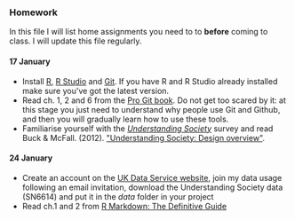 ### Homework

In this file I will list home assignments you need to to **before** coming to class. I will update this file regularly.

#### 17 January

- Install [R](https://www.r-project.org/), [R Studio](https://www.rstudio.com/) and [Git](https://git-scm.com/). If you have R and R Studio already installed make sure you've got the latest version.
- Read ch. 1, 2 and 6 from the [Pro Git book](https://git-scm.com/book/en/v2). Do not get too scared by it: at this stage you just need to understand why people use Git and Github, and then you will gradually learn how to use these tools. 
- Familiarise yourself with the [*Understanding Society*](https://www.understandingsociety.ac.uk/) survey and read Buck & McFall. (2012). ["Understanding Society: Design overview"](http://www.llcsjournal.org/index.php/llcs/article/view/159/168).

#### 24 January

- Create an account on the [UK Data Service website](https://www.ukdataservice.ac.uk/), join my data usage following an email invitation, download the Understanding Society data (SN6614) and put it in the *data* folder in your project
- Read ch.1 and 2 from [R Markdown: The Definitive Guide](https://bookdown.org/yihui/rmarkdown/)
